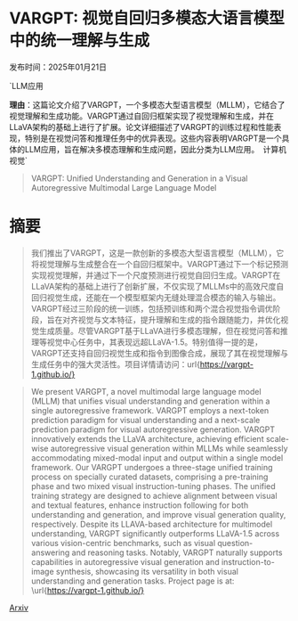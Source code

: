 # VARGPT: 视觉自回归多模态大语言模型中的统一理解与生成

发布时间：2025年01月21日

`LLM应用

**理由**：这篇论文介绍了VARGPT，一个多模态大型语言模型（MLLM），它结合了视觉理解和生成功能。VARGPT通过自回归框架实现了视觉理解和生成，并在LLaVA架构的基础上进行了扩展。论文详细描述了VARGPT的训练过程和性能表现，特别是在视觉问答和推理任务中的优异表现。这些内容表明VARGPT是一个具体的LLM应用，旨在解决多模态理解和生成问题，因此分类为LLM应用。` `计算机视觉`

> VARGPT: Unified Understanding and Generation in a Visual Autoregressive Multimodal Large Language Model

# 摘要

> 我们推出了VARGPT，这是一款创新的多模态大型语言模型（MLLM），它将视觉理解与生成整合在一个自回归框架中。VARGPT通过下一个标记预测实现视觉理解，并通过下一个尺度预测进行视觉自回归生成。VARGPT在LLaVA架构的基础上进行了创新扩展，不仅实现了MLLMs中的高效尺度自回归视觉生成，还能在一个模型框架内无缝处理混合模态的输入与输出。VARGPT经过三阶段的统一训练，包括预训练和两个混合视觉指令调优阶段，旨在对齐视觉与文本特征，提升理解和生成的指令跟随能力，并优化视觉生成质量。尽管VARGPT基于LLaVA进行多模态理解，但在视觉问答和推理等视觉中心任务中，其表现远超LLaVA-1.5。特别值得一提的是，VARGPT还支持自回归视觉生成和指令到图像合成，展现了其在视觉理解与生成任务中的强大灵活性。项目详情请访问：url{https://vargpt-1.github.io/}

> We present VARGPT, a novel multimodal large language model (MLLM) that unifies visual understanding and generation within a single autoregressive framework. VARGPT employs a next-token prediction paradigm for visual understanding and a next-scale prediction paradigm for visual autoregressive generation. VARGPT innovatively extends the LLaVA architecture, achieving efficient scale-wise autoregressive visual generation within MLLMs while seamlessly accommodating mixed-modal input and output within a single model framework. Our VARGPT undergoes a three-stage unified training process on specially curated datasets, comprising a pre-training phase and two mixed visual instruction-tuning phases. The unified training strategy are designed to achieve alignment between visual and textual features, enhance instruction following for both understanding and generation, and improve visual generation quality, respectively. Despite its LLAVA-based architecture for multimodel understanding, VARGPT significantly outperforms LLaVA-1.5 across various vision-centric benchmarks, such as visual question-answering and reasoning tasks. Notably, VARGPT naturally supports capabilities in autoregressive visual generation and instruction-to-image synthesis, showcasing its versatility in both visual understanding and generation tasks. Project page is at: \url{https://vargpt-1.github.io/}

[Arxiv](https://arxiv.org/abs/2501.12327)